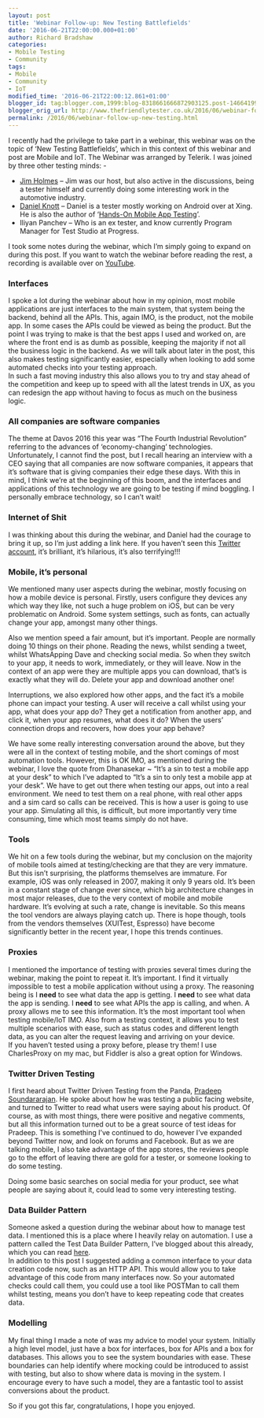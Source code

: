 ```yaml
---
layout: post
title: 'Webinar Follow-up: New Testing Battlefields'
date: '2016-06-21T22:00:00.000+01:00'
author: Richard Bradshaw
categories:
- Mobile Testing
- Community
tags:
- Mobile
- Community
- IoT
modified_time: '2016-06-21T22:00:12.861+01:00'
blogger_id: tag:blogger.com,1999:blog-8318661666872903125.post-1466419961213195188
blogger_orig_url: http://www.thefriendlytester.co.uk/2016/06/webinar-follow-up-new-testing.html
permalink: /2016/06/webinar-follow-up-new-testing.html
---
```


I recently had the privilege to take part in a webinar, this webinar was on the topic of ‘New Testing Battlefields’, which in this context of this webinar and post are Mobile and IoT. The Webinar was arranged by Telerik. I was joined by three other testing minds: -  

*   [Jim Holmes](https://twitter.com/aJimHolmes) – Jim was our host, but also active in the discussions, being a tester himself and currently doing some interesting work in the automotive industry.
*   [Daniel Knott](https://twitter.com/dnlkntt) – Daniel is a tester mostly working on Android over at Xing. He is also the author of ‘[Hands-On Mobile App Testing](https://www.amazon.co.uk/Hands--Mobile-App-Testing-Involved/dp/0134191714/ref=sr_1_1?ie=UTF8&qid=1466537347&sr=8-1&keywords=mobile+testing+daniel+knott)’.
*   Iliyan Panchev – Who is an ex tester, and know currently Program Manager for Test Studio at Progress.

I took some notes during the webinar, which I’m simply going to expand on during this post. If you want to watch the webinar before reading the rest, a recording is available over on [YouTube](https://www.youtube.com/watch?v=_QSqjRYx2rw&feature=youtu.be).  

### Interfaces

I spoke a lot during the webinar about how in my opinion, most mobile applications are just interfaces to the main system, that system being the backend, behind all the APIs. This, again IMO, is the product, not the mobile app. In some cases the APIs could be viewed as being the product. But the point I was trying to make is that the best apps I used and worked on, are where the front end is as dumb as possible, keeping the majority if not all the business logic in the backend. As we will talk about later in the post, this also makes testing significantly easier, especially when looking to add some automated checks into your testing approach.  
In such a fast moving industry this also allows you to try and stay ahead of the competition and keep up to speed with all the latest trends in UX, as you can redesign the app without having to focus as much on the business logic.  

### All companies are software companies

The theme at Davos 2016 this year was “The Fourth Industrial Revolution” referring to the advances of ‘economy-changing’ technologies. Unfortunately, I cannot find the post, but I recall hearing an interview with a CEO saying that all companies are now software companies, it appears that it’s software that is giving companies their edge these days. With this in mind, I think we’re at the beginning of this boom, and the interfaces and applications of this technology we are going to be testing if mind boggling. I personally embrace technology, so I can’t wait!  

### Internet of Shit

I was thinking about this during the webinar, and Daniel had the courage to bring it up, so I’m just adding a link here. If you haven’t seen this [Twitter account](https://twitter.com/internetofshit), it’s brilliant, it’s hilarious, it’s also terrifying!!!  

### Mobile, it’s personal

We mentioned many user aspects during the webinar, mostly focusing on how a mobile device is personal. Firstly, users configure they devices any which way they like, not such a huge problem on iOS, but can be very problematic on Android. Some system settings, such as fonts, can actually change your app, amongst many other things.  

Also we mention speed a fair amount, but it’s important. People are normally doing 10 things on their phone. Reading the news, whilst sending a tweet, whilst WhatsApping Dave and checking social media. So when they switch to your app, it needs to work, immediately, or they will leave. Now in the context of an app were they are multiple apps you can download, that’s is exactly what they will do. Delete your app and download another one!  

Interruptions, we also explored how other apps, and the fact it’s a mobile phone can impact your testing. A user will receive a call whilst using your app, what does your app do? They get a notification from another app, and click it, when your app resumes, what does it do? When the users’ connection drops and recovers, how does your app behave?  

We have some really interesting conversation around the above, but they were all in the context of testing mobile, and the short comings of most automation tools. However, this is OK IMO, as mentioned during the webinar, I love the quote from Dhanasekar ~ “It’s a sin to test a mobile app at your desk” to which I’ve adapted to “It’s a sin to only test a mobile app at your desk”. We have to get out there when testing our apps, out into a real environment. We need to test them on a real phone, with real other apps and a sim card so calls can be received. This is how a user is going to use your app. Simulating all this, is difficult, but more importantly very time consuming, time which most teams simply do not have.  

### Tools

We hit on a few tools during the webinar, but my conclusion on the majority of mobile tools aimed at testing/checking are that they are very immature. But this isn’t surprising, the platforms themselves are immature. For example, iOS was only released in 2007, making it only 9 years old. It’s been in a constant stage of change ever since, which big architecture changes in most major releases, due to the very context of mobile and mobile hardware. It’s evolving at such a rate, change is inevitable. So this means the tool vendors are always playing catch up. There is hope though, tools from the vendors themselves (XUITest, Espresso) have become significantly better in the recent year, I hope this trends continues.  

### Proxies

I mentioned the importance of testing with proxies several times during the webinar, making the point to repeat it. It’s important. I find it virtually impossible to test a mobile application without using a proxy. The reasoning being is I **need** to see what data the app is getting. I **need** to see what data the app is sending. I **need** to see what APIs the app is calling, and when. A proxy allows me to see this information. It’s the most important tool when testing mobile/IoT IMO. Also from a testing context, it allows you to test multiple scenarios with ease, such as status codes and different length data, as you can alter the request leaving and arriving on your device.  
If you haven’t tested using a proxy before, please try them! I use CharlesProxy on my mac, but Fiddler is also a great option for Windows.  

### Twitter Driven Testing

I first heard about Twitter Driven Testing from the Panda, [Pradeep Soundararajan](https://twitter.com/testertested?lang=en-gb). He spoke about how he was testing a public facing website, and turned to Twitter to read what users were saying about his product. Of course, as with most things, there were positive and negative comments, but all this information turned out to be a great source of test ideas for Pradeep. This is something I’ve continued to do, however I’ve expanded beyond Twitter now, and look on forums and Facebook. But as we are talking mobile, I also take advantage of the app stores, the reviews people go to the effort of leaving there are gold for a tester, or someone looking to do some testing.  

Doing some basic searches on social media for your product, see what people are saying about it, could lead to some very interesting testing.  

### Data Builder Pattern

Someone asked a question during the webinar about how to manage test data. I mentioned this is a place where I heavily relay on automation. I use a pattern called the Test Data Builder Pattern, I’ve blogged about this already, which you can read [here](http://www.thefriendlytester.co.uk/2015/06/an-introduction-to-data-builder-pattern.html).  
In addition to this post I suggested adding a common interface to your data creation code now, such as an HTTP API. This would allow you to take advantage of this code from many interfaces now. So your automated checks could call them, you could use a tool like POSTMan to call them whilst testing, means you don’t have to keep repeating code that creates data.  

### Modelling

My final thing I made a note of was my advice to model your system. Initially a high level model, just have a box for interfaces, box for APIs and a box for databases. This allows you to see the system boundaries with ease. These boundaries can help identify where mocking could be introduced to assist with testing, but also to show where data is moving in the system. I encourage every to have such a model, they are a fantastic tool to assist conversions about the product.  

So if you got this far, congratulations, I hope you enjoyed.